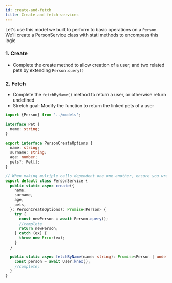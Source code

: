 ```yaml
---
id: create-and-fetch
title: Create and fetch services
---
```


Let's use this model we built to perform to basic operations on a `Person`. We'll create a PersonService class with stati methods to encompass this logic

### 1. Create

- Complete the create method to allow creation of a user, and two related pets by extending `Person.query()`

### 2. Fetch

- Complete the `fetchByName()` method to return a user, or otherwise return undefined
- Stretch goal: Modify the function to return the linked pets of a user

```typescript
import {Person} from '../models';

interface Pet {
  name: string;
}

export interface PersonCreateOptions {
  name: string;
  surname: string;
  age: number;
  pets?: Pet[];
}

// When making multiple calls dependent one one another, ensure you wrap in a transaction
export default class PersonService {
  public static async create({
    name,
    surname,
    age,
    pets,
  }: PersonCreateOptions): Promise<Person> {
    try {
      const newPerson = await Person.query();
      //complete
      return newPerson;
    } catch (ex) {
      throw new Error(ex);
    }
  }

  public static async fetchByName(name: string): Promise<Person | undefined> {
    const person = await User.knex();
    //complete;
  }
}
```
